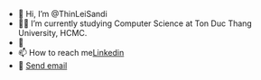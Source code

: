 - 👋 Hi, I’m @ThinLeiSandi
- 💁‍♀️ I’m currently studying Computer Science at Ton Duc Thang University, HCMC.
- 🌱 
- 📫 How to reach me<a href="https://www.linkedin.com/in/thin-lei-sandi-0a75a4200/">Linkedin</a>
- 📩 <a href="mailto:thinlei.ori16@gmail.com">Send email</a>

<!---
ThinLeiSandi/ThinLeiSandi is a ✨ special ✨ repository because its `README.md` (this file) appears on your GitHub profile.
You can click the Preview link to take a look at your changes.
--->
